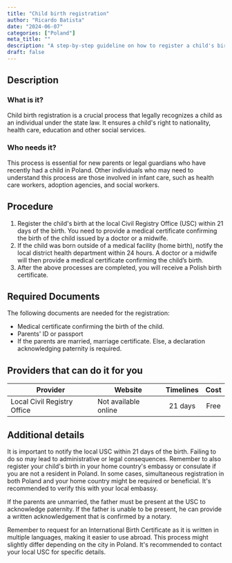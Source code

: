 ```yaml
---
title: "Child birth registration"
author: "Ricardo Batista"
date: "2024-06-07"
categories: ["Poland"]
meta_title: ""
description: "A step-by-step guideline on how to register a child's birth in Poland."
draft: false
---
```


## Description
### What is it?
Child birth registration is a crucial process that legally recognizes a child as an individual under the state law. It ensures a child's right to nationality, health care, education and other social services.

### Who needs it?
This process is essential for new parents or legal guardians who have recently had a child in Poland. Other individuals who may need to understand this process are those involved in infant care, such as health care workers, adoption agencies, and social workers.

## Procedure

1. Register the child's birth at the local Civil Registry Office (USC) within 21 days of the birth. You need to provide a medical certificate confirming the birth of the child issued by a doctor or a midwife.
2. If the child was born outside of a medical facility (home birth), notify the local district health department within 24 hours. A doctor or a midwife will then provide a medical certificate confirming the child’s birth.
3. After the above processes are completed, you will receive a Polish birth certificate.

## Required Documents
The following documents are needed for the registration:

- Medical certificate confirming the birth of the child. 
- Parents' ID or passport
- If the parents are married, marriage certificate. Else, a declaration acknowledging paternity is required.
                       
## Providers that can do it for you

| Provider            |    Website                |     Timelines    |       Cost      |
| ------------------- | ------------------------- |  :-------------: | :-------------: |
| Local Civil Registry Office   |  Not available online     |       21 days       |    Free       |

## Additional details
It is important to notify the local USC within 21 days of the birth. Failing to do so may lead to administrative or legal consequences. Remember to also register your child's birth in your home country's embassy or consulate if you are not a resident in Poland. In some cases, simultaneous registration in both Poland and your home country might be required or beneficial. It's recommended to verify this with your local embassy. 

If the parents are unmarried, the father must be present at the USC to acknowledge paternity. If the father is unable to be present, he can provide a written acknowledgement that is confirmed by a notary. 

Remember to request for an International Birth Certificate as it is written in multiple languages, making it easier to use abroad. This process might slightly differ depending on the city in Poland. It's recommended to contact your local USC for specific details.